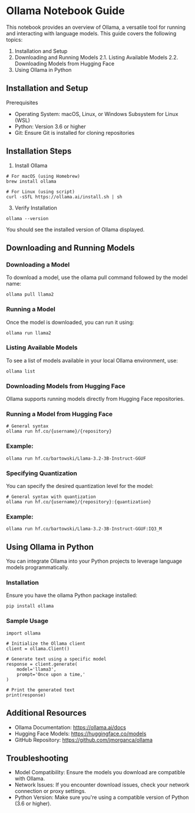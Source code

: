# Ollama Notebook Guide
This notebook provides an overview of Ollama, a versatile tool for running and interacting with language models. This guide covers the following topics:

1. Installation and Setup
2. Downloading and Running Models
2.1. Listing Available Models
2.2. Downloading Models from Hugging Face
3. Using Ollama in Python

## Installation and Setup
Prerequisites
* Operating System: macOS, Linux, or Windows Subsystem for Linux (WSL)
* Python: Version 3.6 or higher
* Git: Ensure Git is installed for cloning repositories

## Installation Steps
1. Install Ollama
```
# For macOS (using Homebrew)
brew install ollama

# For Linux (using script)
curl -sSfL https://ollama.ai/install.sh | sh
```

3. Verify Installation
```
ollama --version
```
You should see the installed version of Ollama displayed.

## Downloading and Running Models
### Downloading a Model
To download a model, use the ollama pull command followed by the model name:
```
ollama pull llama2
```

### Running a Model
Once the model is downloaded, you can run it using:
```
ollama run llama2
```

### Listing Available Models
To see a list of models available in your local Ollama environment, use:
```
ollama list
```

### Downloading Models from Hugging Face
Ollama supports running models directly from Hugging Face repositories.

### Running a Model from Hugging Face
```
# General syntax
ollama run hf.co/{username}/{repository}
```
### Example:
```
ollama run hf.co/bartowski/Llama-3.2-3B-Instruct-GGUF
```
### Specifying Quantization
You can specify the desired quantization level for the model:
```
# General syntax with quantization
ollama run hf.co/{username}/{repository}:{quantization}
```
### Example:
```
ollama run hf.co/bartowski/Llama-3.2-3B-Instruct-GGUF:IQ3_M
```

## Using Ollama in Python
You can integrate Ollama into your Python projects to leverage language models programmatically.

### Installation
Ensure you have the ollama Python package installed:
```
pip install ollama
```

### Sample Usage
```
import ollama

# Initialize the Ollama client
client = ollama.Client()

# Generate text using a specific model
response = client.generate(
    model='llama3',
    prompt='Once upon a time,'
)

# Print the generated text
print(response)
```

## Additional Resources
* Ollama Documentation: https://ollama.ai/docs
* Hugging Face Models: https://huggingface.co/models
* GitHub Repository: https://github.com/jmorganca/ollama

## Troubleshooting
* Model Compatibility: Ensure the models you download are compatible with Ollama.
* Network Issues: If you encounter download issues, check your network connection or proxy settings.
* Python Version: Make sure you're using a compatible version of Python (3.6 or higher).
